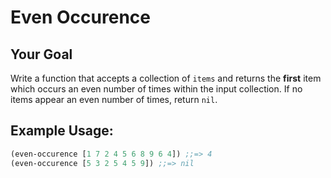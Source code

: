 # Even Occurence

## Your Goal
Write a function that accepts a collection of `items` and returns the **first** item which occurs an even number of times within the input collection. If no items appear an even number of times, return `nil`.

## Example Usage:
```clojure
(even-occurence [1 7 2 4 5 6 8 9 6 4]) ;;=> 4
(even-occurence [5 3 2 5 4 5 9]) ;;=> nil
```
